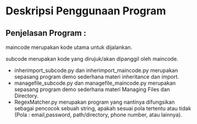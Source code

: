 # Deskripsi Penggunaan Program
## Penjelasan Program :
maincode merupakan kode utama untuk dijalankan.

subcode merupakan kode yang dirujuk/akan dipanggil oleh maincode.
- inherimport_subcode.py dan inherimport_maincode.py merupakan sepasang program demo sederhana materi inheritance dan import.
- managefile_subcode.py dan managefile_maincode.py merupakan sepasang program demo sederhana materi Managing Files dan Directory.
- RegexMatcher.py merupakan program yang nantinya difungsikan sebagai pencocok sebuah string, apakah sesuai pola tertentu atau tidak (Pola : email,password, path/directory, phone number, atau lainnya).
